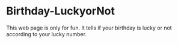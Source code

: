 # Birthday-LuckyorNot
This web page is only for fun. It tells if your birthday is lucky or not according to your lucky number. 
